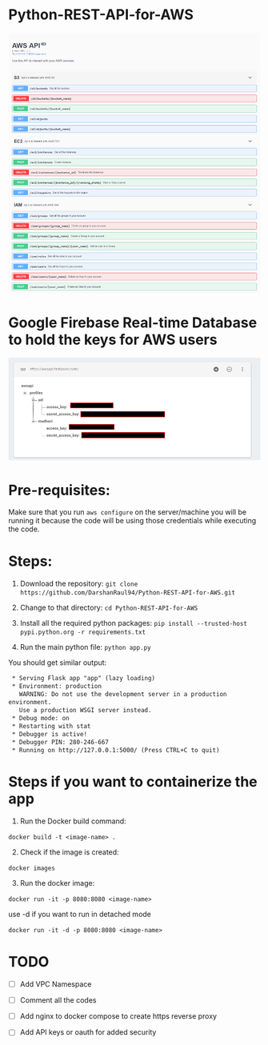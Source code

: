 # Python-REST-API-for-AWS

![AWS API](https://github.com/DarshanRaul94/Python-REST-API-for-AWS/blob/master/Screenshots/2march.png)

# Google Firebase Real-time Database to hold the keys for AWS users
![Firebase console](https://github.com/DarshanRaul94/Python-REST-API-for-AWS/blob/master/Screenshots/firebaseconsole.png)
# Pre-requisites:

Make sure that you run ```aws configure``` on the server/machine you will be running it because the code will be using those credentials while executing the code.

# Steps:

1) Download the repository:
```git clone https://github.com/DarshanRaul94/Python-REST-API-for-AWS.git ```

2) Change to that directory:
```cd Python-REST-API-for-AWS```

3) Install all the required python packages:
```pip install --trusted-host pypi.python.org -r requirements.txt```

4) Run the main python file:
```python app.py```

You should get similar output:

```
 * Serving Flask app "app" (lazy loading)
 * Environment: production
   WARNING: Do not use the development server in a production environment.
   Use a production WSGI server instead.
 * Debug mode: on
 * Restarting with stat
 * Debugger is active!
 * Debugger PIN: 280-246-667
 * Running on http://127.0.0.1:5000/ (Press CTRL+C to quit)
```
# Steps if you want to containerize the app

1) Run the Docker build command:

```docker build -t <image-name> . ```

2) Check if the image is created:

```docker images```

3) Run the docker image:

```docker run -it -p 8080:8080 <image-name>```

use -d if you want to run in detached mode

```docker run -it -d -p 8080:8080 <image-name>```


# TODO

- [ ] Add VPC Namespace
- [ ] Comment all the codes
- [ ] Add nginx to docker compose to create https reverse proxy
- [ ] Add API keys or oauth for added security 


